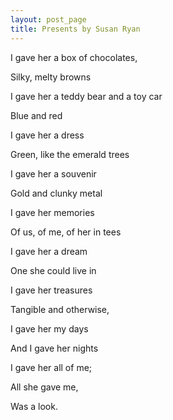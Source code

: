 ```yaml
---
layout: post_page
title: Presents by Susan Ryan
---
```

I gave her a box of chocolates,

Silky, melty browns

I gave her a teddy bear and a toy car

Blue and red

I gave her a dress

Green, like the emerald trees

I gave her a souvenir

Gold and clunky metal

I gave her memories

Of us, of me, of her in tees

I gave her a dream

One she could live in

I gave her treasures

Tangible and otherwise,

I gave her my days

And I gave her nights

I gave her all of me;

All she gave me,

Was a look.

